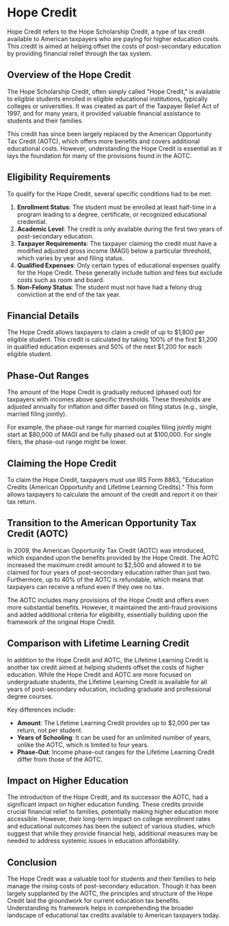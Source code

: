 # Hope Credit

Hope Credit refers to the Hope Scholarship Credit, a type of tax credit available to American taxpayers who are paying for higher education costs. This credit is aimed at helping offset the costs of post-secondary education by providing financial relief through the tax system.

## Overview of the Hope Credit

The Hope Scholarship Credit, often simply called "Hope Credit," is available to eligible students enrolled in eligible educational institutions, typically colleges or universities. It was created as part of the Taxpayer Relief Act of 1997, and for many years, it provided valuable financial assistance to students and their families.

This credit has since been largely replaced by the American Opportunity Tax Credit (AOTC), which offers more benefits and covers additional educational costs. However, understanding the Hope Credit is essential as it lays the foundation for many of the provisions found in the AOTC.

## Eligibility Requirements

To qualify for the Hope Credit, several specific conditions had to be met:

1. **Enrollment Status**: The student must be enrolled at least half-time in a program leading to a degree, certificate, or recognized educational credential.
2. **Academic Level**: The credit is only available during the first two years of post-secondary education.
3. **Taxpayer Requirements**: The taxpayer claiming the credit must have a modified adjusted gross income (MAGI) below a particular threshold, which varies by year and filing status.
4. **Qualified Expenses**: Only certain types of educational expenses qualify for the Hope Credit. These generally include tuition and fees but exclude costs such as room and board.
5. **Non-Felony Status**: The student must not have had a felony drug conviction at the end of the tax year.

## Financial Details

The Hope Credit allows taxpayers to claim a credit of up to $1,800 per eligible student. This credit is calculated by taking 100% of the first $1,200 in qualified education expenses and 50% of the next $1,200 for each eligible student.

## Phase-Out Ranges

The amount of the Hope Credit is gradually reduced (phased out) for taxpayers with incomes above specific thresholds. These thresholds are adjusted annually for inflation and differ based on filing status (e.g., single, married filing jointly).

For example, the phase-out range for married couples filing jointly might start at $80,000 of MAGI and be fully phased out at $100,000. For single filers, the phase-out range might be lower.

## Claiming the Hope Credit

To claim the Hope Credit, taxpayers must use IRS Form 8863, "Education Credits (American Opportunity and Lifetime Learning Credits)." This form allows taxpayers to calculate the amount of the credit and report it on their tax return. 

## Transition to the American Opportunity Tax Credit (AOTC)

In 2009, the American Opportunity Tax Credit (AOTC) was introduced, which expanded upon the benefits provided by the Hope Credit. The AOTC increased the maximum credit amount to $2,500 and allowed it to be claimed for four years of post-secondary education rather than just two. Furthermore, up to 40% of the AOTC is refundable, which means that taxpayers can receive a refund even if they owe no tax.

The AOTC includes many provisions of the Hope Credit and offers even more substantial benefits. However, it maintained the anti-fraud provisions and added additional criteria for eligibility, essentially building upon the framework of the original Hope Credit.

## Comparison with Lifetime Learning Credit

In addition to the Hope Credit and AOTC, the Lifetime Learning Credit is another tax credit aimed at helping students offset the costs of higher education. While the Hope Credit and AOTC are more focused on undergraduate students, the Lifetime Learning Credit is available for all years of post-secondary education, including graduate and professional degree courses.

Key differences include:
- **Amount**: The Lifetime Learning Credit provides up to $2,000 per tax return, not per student.
- **Years of Schooling**: It can be used for an unlimited number of years, unlike the AOTC, which is limited to four years.
- **Phase-Out**: Income phase-out ranges for the Lifetime Learning Credit differ from those of the AOTC.

## Impact on Higher Education

The introduction of the Hope Credit, and its successor the AOTC, had a significant impact on higher education funding. These credits provide crucial financial relief to families, potentially making higher education more accessible. However, their long-term impact on college enrollment rates and educational outcomes has been the subject of various studies, which suggest that while they provide financial help, additional measures may be needed to address systemic issues in education affordability.

## Conclusion

The Hope Credit was a valuable tool for students and their families to help manage the rising costs of post-secondary education. Though it has been largely supplanted by the AOTC, the principles and structure of the Hope Credit laid the groundwork for current education tax benefits. Understanding its framework helps in comprehending the broader landscape of educational tax credits available to American taxpayers today.